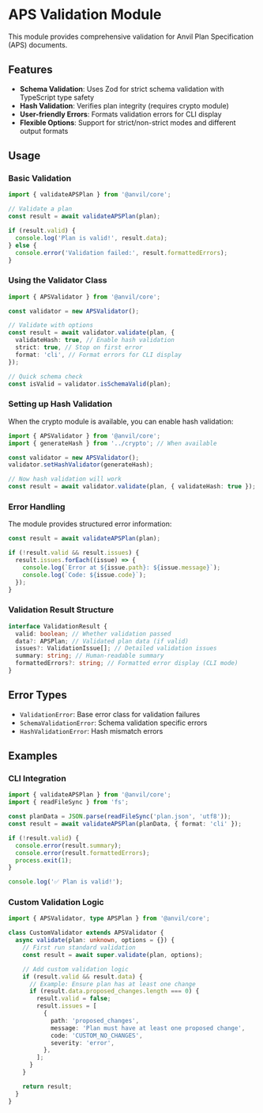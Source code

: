 # APS Validation Module

This module provides comprehensive validation for Anvil Plan Specification (APS)
documents.

## Features

- **Schema Validation**: Uses Zod for strict schema validation with TypeScript
  type safety
- **Hash Validation**: Verifies plan integrity (requires crypto module)
- **User-friendly Errors**: Formats validation errors for CLI display
- **Flexible Options**: Support for strict/non-strict modes and different output
  formats

## Usage

### Basic Validation

```typescript
import { validateAPSPlan } from '@anvil/core';

// Validate a plan
const result = await validateAPSPlan(plan);

if (result.valid) {
  console.log('Plan is valid!', result.data);
} else {
  console.error('Validation failed:', result.formattedErrors);
}
```

### Using the Validator Class

```typescript
import { APSValidator } from '@anvil/core';

const validator = new APSValidator();

// Validate with options
const result = await validator.validate(plan, {
  validateHash: true, // Enable hash validation
  strict: true, // Stop on first error
  format: 'cli', // Format errors for CLI display
});

// Quick schema check
const isValid = validator.isSchemaValid(plan);
```

### Setting up Hash Validation

When the crypto module is available, you can enable hash validation:

```typescript
import { APSValidator } from '@anvil/core';
import { generateHash } from '../crypto'; // When available

const validator = new APSValidator();
validator.setHashValidator(generateHash);

// Now hash validation will work
const result = await validator.validate(plan, { validateHash: true });
```

### Error Handling

The module provides structured error information:

```typescript
const result = await validateAPSPlan(plan);

if (!result.valid && result.issues) {
  result.issues.forEach((issue) => {
    console.log(`Error at ${issue.path}: ${issue.message}`);
    console.log(`Code: ${issue.code}`);
  });
}
```

### Validation Result Structure

```typescript
interface ValidationResult {
  valid: boolean; // Whether validation passed
  data?: APSPlan; // Validated plan data (if valid)
  issues?: ValidationIssue[]; // Detailed validation issues
  summary: string; // Human-readable summary
  formattedErrors?: string; // Formatted error display (CLI mode)
}
```

## Error Types

- `ValidationError`: Base error class for validation failures
- `SchemaValidationError`: Schema validation specific errors
- `HashValidationError`: Hash mismatch errors

## Examples

### CLI Integration

```typescript
import { validateAPSPlan } from '@anvil/core';
import { readFileSync } from 'fs';

const planData = JSON.parse(readFileSync('plan.json', 'utf8'));
const result = await validateAPSPlan(planData, { format: 'cli' });

if (!result.valid) {
  console.error(result.summary);
  console.error(result.formattedErrors);
  process.exit(1);
}

console.log('✅ Plan is valid!');
```

### Custom Validation Logic

```typescript
import { APSValidator, type APSPlan } from '@anvil/core';

class CustomValidator extends APSValidator {
  async validate(plan: unknown, options = {}) {
    // First run standard validation
    const result = await super.validate(plan, options);

    // Add custom validation logic
    if (result.valid && result.data) {
      // Example: Ensure plan has at least one change
      if (result.data.proposed_changes.length === 0) {
        result.valid = false;
        result.issues = [
          {
            path: 'proposed_changes',
            message: 'Plan must have at least one proposed change',
            code: 'CUSTOM_NO_CHANGES',
            severity: 'error',
          },
        ];
      }
    }

    return result;
  }
}
```
